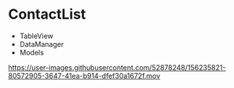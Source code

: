 # ContactList

- TableView
- DataManager
- Models


https://user-images.githubusercontent.com/52878248/156235821-80572905-3647-41ea-b914-dfef30a1672f.mov






